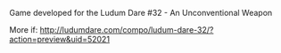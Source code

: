Game developed for the Ludum Dare #32 - An Unconventional Weapon

More if: http://ludumdare.com/compo/ludum-dare-32/?action=preview&uid=52021
